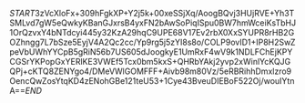 $START$3zVcXloFx+309hFgkXP+Y2j5k+00xeSSjXq/AoogBQvj3HUjRVE+Yh3TSMLvd7gW5eQwkyKBanGJxrsB4yxFN2bAwSoPiqISpu0BW7hmWceiKsTbHJ1OrQzvxY4bNTdcyi445y32KzA29hqC9UPE68V17Ev2rbX0XxSYUPR8rHB2GOZhngg7L7bSze5EyjV4A2Qc2cc/Yp9rg5j5zYI8s8o/COLP9ovID1+IP8H2SwZpeVbUWhYYCpB5gRiN56b7US605dJoogkyE1UmRxF4wV9k1NDLFChEjKPYCGSrYKPopGxYERlKE3VWEf5Tcx0bm5kxS+QHRbYAkj2yvp2xWinlYcKQJGQPj+cKTQ8ZENYgo4/DMeVWlGOMFFF+Aivb98m80Vz/5eRBRihhDmxlzro9OencQwZosYtqKD4zENohGBe121teU53+1Cye43BveuDIEBoF522Oj/wouIYtnA==$END$